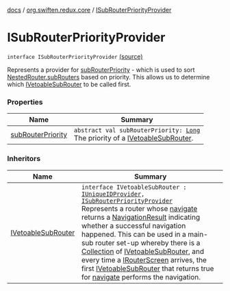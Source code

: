 [docs](../../index.md) / [org.swiften.redux.core](../index.md) / [ISubRouterPriorityProvider](./index.md)

# ISubRouterPriorityProvider

`interface ISubRouterPriorityProvider` [(source)](https://github.com/protoman92/KotlinRedux/tree/master/common\common-core\src\main\kotlin/org/swiften/redux/core/Router.kt#L31)

Represents a provider for [subRouterPriority](sub-router-priority.md) - which is used to sort [NestedRouter.subRouters](../-nested-router/sub-routers.md)
based on priority. This allows us to determine which [IVetoableSubRouter](../-i-vetoable-sub-router/index.md) to be called first.

### Properties

| Name | Summary |
|---|---|
| [subRouterPriority](sub-router-priority.md) | `abstract val subRouterPriority: `[`Long`](https://kotlinlang.org/api/latest/jvm/stdlib/kotlin/-long/index.html)<br>The priority of a [IVetoableSubRouter](../-i-vetoable-sub-router/index.md). |

### Inheritors

| Name | Summary |
|---|---|
| [IVetoableSubRouter](../-i-vetoable-sub-router/index.md) | `interface IVetoableSubRouter : `[`IUniqueIDProvider`](../-i-unique-i-d-provider/index.md)`, `[`ISubRouterPriorityProvider`](./index.md)<br>Represents a router whose [navigate](../-i-vetoable-sub-router/navigate.md) returns a [NavigationResult](../-navigation-result/index.md) indicating whether a successful navigation happened. This can be used in a main-sub router set-up whereby there is a [Collection](https://kotlinlang.org/api/latest/jvm/stdlib/kotlin.collections/-collection/index.html) of [IVetoableSubRouter](../-i-vetoable-sub-router/index.md), and every time a [IRouterScreen](../-i-router-screen.md) arrives, the first [IVetoableSubRouter](../-i-vetoable-sub-router/index.md) that returns true for [navigate](../-i-vetoable-sub-router/navigate.md) performs the navigation. |
